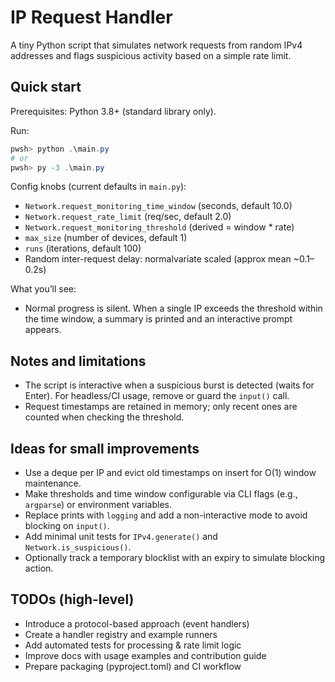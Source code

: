 # IP Request Handler

A tiny Python script that simulates network requests from random IPv4 addresses and flags suspicious activity based on a simple rate limit.

## Quick start

Prerequisites: Python 3.8+ (standard library only).

Run:

```powershell
pwsh> python .\main.py
# or
pwsh> py -3 .\main.py
```

Config knobs (current defaults in `main.py`):
- `Network.request_monitoring_time_window` (seconds, default 10.0)
- `Network.request_rate_limit` (req/sec, default 2.0)
- `Network.request_monitoring_threshold` (derived = window * rate)
- `max_size` (number of devices, default 1)
- `runs` (iterations, default 100)
- Random inter-request delay: normalvariate scaled (approx mean ~0.1–0.2s)

What you’ll see:
- Normal progress is silent. When a single IP exceeds the threshold within the time window, a summary is printed and an interactive prompt appears.

## Notes and limitations
- The script is interactive when a suspicious burst is detected (waits for Enter). For headless/CI usage, remove or guard the `input()` call.
- Request timestamps are retained in memory; only recent ones are counted when checking the threshold.

## Ideas for small improvements
- Use a deque per IP and evict old timestamps on insert for O(1) window maintenance.
- Make thresholds and time window configurable via CLI flags (e.g., `argparse`) or environment variables.
- Replace prints with `logging` and add a non-interactive mode to avoid blocking on `input()`.
- Add minimal unit tests for `IPv4.generate()` and `Network.is_suspicious()`.
- Optionally track a temporary blocklist with an expiry to simulate blocking action.

## TODOs (high-level)
- Introduce a protocol-based approach (event handlers)
- Create a handler registry and example runners
- Add automated tests for processing & rate limit logic
- Improve docs with usage examples and contribution guide
- Prepare packaging (pyproject.toml) and CI workflow

